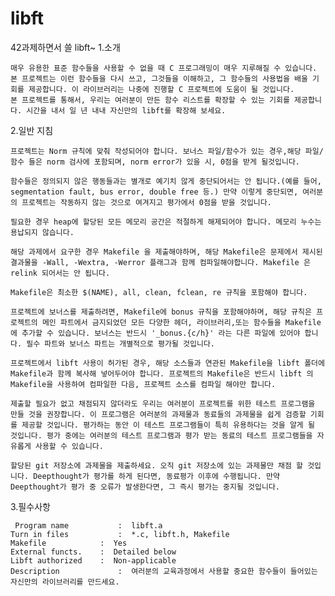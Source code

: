 # libft
42과제하면서 쓸 libft~
1.소개

    매우 유용한 표준 함수들을 사용할 수 없을 때 C 프로그래밍이 매우 지루해질 수 있습니다. 본 프로젝트는 이런 함수들을 다시 쓰고, 그것들을 이해하고, 그 함수들의 사용법을 배울 기회를 제공합니다. 이 라이브러리는 나중에 진행할 C 프로젝트에 도움이 될 것입니다.
    본 프로젝트를 통해서, 우리는 여러분이 만든 함수 리스트를 확장할 수 있는 기회를 제공합니다. 시간을 내서 일 년 내내 자신만의 libft를 확장해 보세요.

2.일반 지침

    프로젝트는 Norm 규칙에 맞춰 작성되어야 합니다. 보너스 파일/함수가 있는 경우,해당 파일/함수 들은 norm 검사에 포함되며, norm error가 있을 시, 0점을 받게 될것입니다.
    
    함수들은 정의되지 않은 행동들과는 별개로 예기치 않게 중단되어서는 안 됩니다.(예를 들어, segmentation fault, bus error, double free 등.) 만약 이렇게 중단되면, 여러분의 프로젝트는 작동하지 않는 것으로 여겨지고 평가에서 0점을 받을 것입니다.
    
    필요한 경우 heap에 할당된 모든 메모리 공간은 적절하게 해제되어야 합니다. 메모리 누수는 용납되지 않습니다.
    
    해당 과제에서 요구한 경우 Makefile 을 제출해야하며, 해당 Makefile은 문제에서 제시된 결과물을 -Wall, -Wextra, -Werror 플래그과 함께 컴파일해야합니다. Makefile 은 relink 되어서는 안 됩니다.
    
    Makefile은 최소한 $(NAME), all, clean, fclean, re 규칙을 포함해야 합니다.
    
    프로젝트에 보너스를 제출하려면, Makefile에 bonus 규칙을 포함해야하며, 해당 규칙은 프로젝트의 메인 파트에서 금지되었던 모든 다양한 헤더, 라이브러리,또는 함수들을 Makefile에 추가할 수 있습니다. 보너스는 반드시 '_bonus.{c/h}' 라는 다른 파일에 있어야 합니다. 필수 파트와 보너스 파트는 개별적으로 평가될 것입니다.
    
    프로젝트에서 libft 사용이 허가된 경우, 해당 소스들과 연관된 Makefile을 libft 폴더에 Makefile과 함께 복사해 넣어두어야 합니다. 프로젝트의 Makefile은 반드시 libft 의 Makefile을 사용하여 컴파일한 다음, 프로젝트 소스를 컴파일 해야만 합니다.
    
    제출할 필요가 없고 채점되지 않더라도 우리는 여러분이 프로젝트를 위한 테스트 프로그램을 만들 것을 권장합니다. 이 프로그램은 여러분의 과제물과 동료들의 과제물을 쉽게 검증할 기회를 제공할 것입니다. 평가하는 동안 이 테스트 프로그램들이 특히 유용하다는 것을 알게 될 것입니다. 평가 중에는 여러분의 테스트 프로그램과 평가 받는 동료의 테스트 프로그램들을 자유롭게 사용할 수 있습니다.
    
    할당된 git 저장소에 과제물을 제출하세요. 오직 git 저장소에 있는 과제물만 채점 할 것입니다. Deepthought가 평가를 하게 된다면, 동료평가 이후에 수행됩니다. 만약 Deepthought가 평가 중 오류가 발생한다면, 그 즉시 평가는 중지될 것입니다.

3.필수사항

     Program name	        :  libft.a
    Turn in files	        :  *.c, libft.h, Makefile
    Makefile	        :  Yes
    External functs.    :  Detailed below
    Libft authorized    :  Non-applicable
    Description             :  여러분의 교육과정에서 사용할 중요한 함수들이 들어있는 자신만의 라이브러리를 만드세요.
